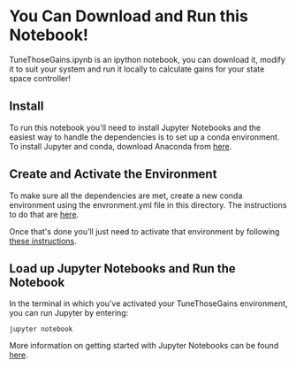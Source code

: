 # You Can Download and Run this Notebook!

TuneThoseGains.ipynb is an ipython notebook, you can download it, modify it to suit your system and run it locally to calculate gains for your state space controller!

## Install

To run this notebook you'll need to install Jupyter Notebooks and the easiest way to handle the dependencies is to set up a conda environment. To install Jupyter and conda, download Anaconda from [here](https://conda.io/docs/user-guide/install/index.html).

## Create and Activate the Environment

To make sure all the dependencies are met, create a new conda environment using the envronment.yml file in this directory. The instructions to do that are [here](https://conda.io/docs/user-guide/tasks/manage-environments.html#creating-an-environment-from-an-environment-yml-file).

Once that's done you'll just need to activate that environment by following [these instructions](https://conda.io/docs/user-guide/tasks/manage-environments.html#activating-an-environment).

## Load up Jupyter Notebooks and Run the Notebook

In the terminal in which you've activated your TuneThoseGains environment, you can run Jupyter by entering:

```
jupyter notebook
```

More information on getting started with Jupyter Notebooks can be found [here](http://jupyter-notebook-beginner-guide.readthedocs.io/en/latest/execute.html).


